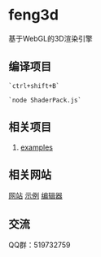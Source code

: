 # feng3d

基于WebGL的3D渲染引擎

## 编译项目

    `ctrl+shift+B`

    `node ShaderPack.js`

## 相关项目

1. [examples](https://git.oschina.net/feng3d/examples.git)

## 相关网站
 [网站](http://www.feng3d.com/)
 [示例](http://feng3d.gitee.io/examples)
 [编辑器](http://feng3d.gitee.io/editor)

## 交流
QQ群：519732759